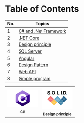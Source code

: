 # Table of Contents

| No. | Topics                                   |
| --- | ---------------------------------------- |
| 1   | [C# and .Net Framework](./CsharpOops.md) |
| 2   | [.NET Core](./DotnetCore.md)             |
| 3   | [Design principle](./DesginPrinciple.md) |
| 4   | [SQL Server](./SQLServer.md)             |
| 5   | [Angular](./Angular.md)                  |
| 6   | [Design Pattern](./DesignPattern.md)     |
| 7   | [Web API](./API.md)                      |
| 8   | [Simple program](./SimpleProgram.md)     |

<table>
  <tr>
    <td align="center"><a href="#/CsharpOops"><img src="https://raw.githubusercontent.com/Amitpnk/interview-questions/main/docs/img/logo/c-sharp.png?s=100" width="100px;" alt=""/><br /><sub><b>C#</b></sub></a>  </td>
    <td align="center"><a href="CsharpOops.md"><img src="https://raw.githubusercontent.com/Amitpnk/interview-questions/main/docs/img/logo/solid.png?s=100" width="100px;" alt=""/><br /><sub><b>Design principle</b></sub></a>  </td>
  </tr>
</table>
